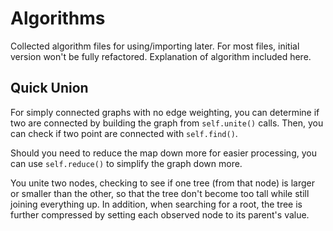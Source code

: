 Algorithms
==========

Collected algorithm files for using/importing later. For most files, initial
version won't be fully refactored. Explanation of algorithm included here.


Quick Union
-----------

For simply connected graphs with no edge weighting, you can determine if two
are connected by building the graph from `self.unite()` calls. Then, you can
check if two point are connected with `self.find()`.

Should you need to reduce the map down more for easier processing, you can
use `self.reduce()` to simplify the graph down more.

You unite two nodes, checking to see if one tree (from that node) is larger
or smaller than the other, so that the tree don't become too tall while
still joining everything up. In addition, when searching for a root, the
tree is further compressed by setting each observed node to its parent's
value.

